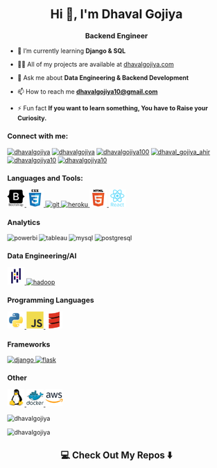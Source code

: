 <h1 align="center">Hi 👋, I'm Dhaval Gojiya</h1>
<h3 align="center">Backend Engineer</h3>


- 🌱 I’m currently learning **Django & SQL**

- 👨‍💻 All of my projects are available at [dhavalgojiya.com](dhavalgojiya.com)

- 💬 Ask me about **Data Engineering & Backend Development**

- 📫 How to reach me **dhavalgojiya10@gmail.com**

- ⚡ Fun fact **If you want to learn something, You have to Raise your Curiosity.**

<h3 align="left">Connect with me:</h3>

<p align="left">
<a href="https://linkedin.com/in/dhavalgojiya" target="blank"><img align="center" src="https://raw.githubusercontent.com/rahuldkjain/github-profile-readme-generator/master/src/images/icons/Social/linked-in-alt.svg" alt="dhavalgojiya" height="30" width="40" /></a>
<a href="https://kaggle.com/dhavalgojiya" target="blank"><img align="center" src="https://raw.githubusercontent.com/rahuldkjain/github-profile-readme-generator/master/src/images/icons/Social/kaggle.svg" alt="dhavalgojiya" height="30" width="40" /></a>
<a href="https://fb.com/dhavalgojiya100" target="blank"><img align="center" src="https://raw.githubusercontent.com/rahuldkjain/github-profile-readme-generator/master/src/images/icons/Social/facebook.svg" alt="dhavalgojiya100" height="30" width="40" /></a>
<a href="https://instagram.com/dhaval_gojiya_ahir" target="blank"><img align="center" src="https://raw.githubusercontent.com/rahuldkjain/github-profile-readme-generator/master/src/images/icons/Social/instagram.svg" alt="dhaval_gojiya_ahir" height="30" width="40" /></a>
<a href="https://www.hackerrank.com/dhavalgojiya10" target="blank"><img align="center" src="https://raw.githubusercontent.com/rahuldkjain/github-profile-readme-generator/master/src/images/icons/Social/hackerrank.svg" alt="dhavalgojiya10" height="30" width="40" /></a>
<a href="https://www.leetcode.com/dhavalgojiya10" target="blank"><img align="center" src="https://raw.githubusercontent.com/rahuldkjain/github-profile-readme-generator/master/src/images/icons/Social/leet-code.svg" alt="dhavalgojiya10" height="30" width="40" /></a>
</p>

<h3 align="left">Languages and Tools:</h3>

<p align="left"> <a href="https://getbootstrap.com" target="_blank" rel="noreferrer"> <img src="https://raw.githubusercontent.com/devicons/devicon/master/icons/bootstrap/bootstrap-plain-wordmark.svg" alt="bootstrap" width="40" height="40"/> </a> <a href="https://www.w3schools.com/css/" target="_blank" rel="noreferrer"> <img src="https://raw.githubusercontent.com/devicons/devicon/master/icons/css3/css3-original-wordmark.svg" alt="css3" width="40" height="40"/> </a>
<a href="https://git-scm.com/" target="_blank" rel="noreferrer"> <img src="https://www.vectorlogo.zone/logos/git-scm/git-scm-icon.svg" alt="git" width="40" height="40"/> </a> <a href="https://heroku.com" target="_blank" rel="noreferrer"> <img src="https://www.vectorlogo.zone/logos/heroku/heroku-icon.svg" alt="heroku" width="40" height="40"/> </a> <a href="https://www.w3.org/html/" target="_blank" rel="noreferrer"> <img src="https://raw.githubusercontent.com/devicons/devicon/master/icons/html5/html5-original-wordmark.svg" alt="html5" width="40" height="40"/> </a>
<a href="https://reactjs.org/" target="_blank" rel="noreferrer"> <img src="https://raw.githubusercontent.com/devicons/devicon/master/icons/react/react-original-wordmark.svg" alt="react" width="40" height="40"/> </a> </p>



### Analytics

  ![powerbi](https://img.shields.io/badge/PowerBI-F2C811?style=for-the-badge&logo=Power%20BI&logoColor=white)
  ![tableau](https://img.shields.io/badge/Tableau-E97627?style=for-the-badge&logo=Tableau&logoColor=white)
  ![mysql](https://img.shields.io/badge/MySQL-005C84?style=for-the-badge&logo=mysql&logoColor=white)
  ![postgresql](https://img.shields.io/badge/PostgreSQL-316192?style=for-the-badge&logo=postgresql&logoColor=white)
  
 
### Data Engineering/AI

 <a href="https://pandas.pydata.org/" target="_blank" rel="noreferrer"> 
      <img src="https://raw.githubusercontent.com/devicons/devicon/2ae2a900d2f041da66e950e4d48052658d850630/icons/pandas/pandas-original.svg" alt="pandas" width="40" height="40"/> 
</a>
  
  <a href="https://hadoop.apache.org/" target="_blank" rel="noreferrer"> 
      <img src="https://www.vectorlogo.zone/logos/apache_hadoop/apache_hadoop-icon.svg" alt="hadoop" width="40" height="40"/> 
</a>
  
### Programming Languages

  <a href="https://www.python.org" target="_blank"> 
         <img src="https://raw.githubusercontent.com/devicons/devicon/master/icons/python/python-original.svg" alt="python" width="40" height="40"/>
</a>

  <a href="https://developer.mozilla.org/en-US/docs/Web/JavaScript" target="_blank"> 
         <img src="https://raw.githubusercontent.com/devicons/devicon/master/icons/javascript/javascript-original.svg" alt="javascript" width="40" height="40"/> </a> 
         
 <a href="https://www.scala-lang.org/" target="_blank">
         <img src="https://raw.githubusercontent.com/devicons/devicon/master/icons/scala/scala-original.svg" alt="scala" width="40" height="40"/>
</a>

### Frameworks

  <a href="https://www.djangoproject.com/" target="_blank" rel="noreferrer"> <img src="https://cdn.worldvectorlogo.com/logos/django.svg" alt="django" width="40" height="40"/> </a>
  <a href="https://flask.palletsprojects.com/" target="_blank" rel="noreferrer"> <img src="https://www.vectorlogo.zone/logos/pocoo_flask/pocoo_flask-icon.svg" alt="flask" width="40" height="40"/> </a>
  
### Other

  <a href="https://www.linux.org/" target="_blank" rel="noreferrer"> 
      <img src="https://raw.githubusercontent.com/devicons/devicon/master/icons/linux/linux-original.svg" alt="linux" width="40" height="40"/> 
  </a>
  
  <a href="https://www.docker.com/" target="_blank" rel="noreferrer"> 
      <img src="https://raw.githubusercontent.com/devicons/devicon/master/icons/docker/docker-original-wordmark.svg" alt="docker" width="40" height="40"/> 
  </a>
  
  <a href="https://aws.amazon.com" target="_blank" rel="noreferrer"> 
      <img src="https://raw.githubusercontent.com/devicons/devicon/master/icons/amazonwebservices/amazonwebservices-original-wordmark.svg" alt="aws" width="40" height="40"/> 
  </a>

<p><img align="center" src="https://github-readme-stats.vercel.app/api/top-langs?username=dhavalgojiya&show_icons=true&locale=en&layout=compact" alt="dhavalgojiya" /></p>

<p><img align="center" src="https://github-readme-streak-stats.herokuapp.com/?user=dhavalgojiya&" alt="dhavalgojiya" /></p>

<h2  align="center">💻 Check Out My Repos ⬇️ </h2>
